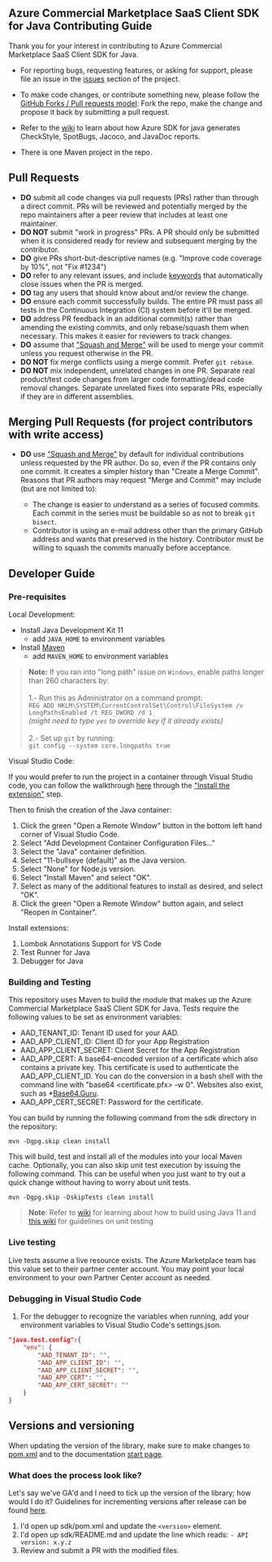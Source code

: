 Azure Commercial Marketplace SaaS Client SDK for Java Contributing Guide
-------------------------------------

Thank you for your interest in contributing to Azure Commercial Marketplace SaaS Client SDK for Java.

- For reporting bugs, requesting features, or asking for support, please file an issue in the [issues](https://github.com/Azure/commercial-marketplace-saas-sdk-client-java/issues) section of the project.

- To make code changes, or contribute something new, please follow the [GitHub Forks / Pull requests model](https://help.github.com/articles/fork-a-repo/): Fork the repo, make the change and propose it back by submitting a pull request.

- Refer to the [wiki](https://github.com/Azure/azure-sdk-for-java/wiki/Building#testing-for-spotbugs-and-checkstyle-issues) to learn about how Azure SDK for java generates CheckStyle, SpotBugs, Jacoco, and JavaDoc reports.

- There is one Maven project in the repo. 

Pull Requests
-------------

* **DO** submit all code changes via pull requests (PRs) rather than through a direct commit. PRs will be reviewed and potentially merged by the repo maintainers after a peer review that includes at least one maintainer.
* **DO NOT** submit "work in progress" PRs.  A PR should only be submitted when it is considered ready for review and subsequent merging by the contributor.
* **DO** give PRs short-but-descriptive names (e.g. "Improve code coverage by 10%", not "Fix #1234")
* **DO** refer to any relevant issues, and include [keywords](https://help.github.com/articles/closing-issues-via-commit-messages/) that automatically close issues when the PR is merged.
* **DO** tag any users that should know about and/or review the change.
* **DO** ensure each commit successfully builds.  The entire PR must pass all tests in the Continuous Integration (CI) system before it'll be merged.
* **DO** address PR feedback in an additional commit(s) rather than amending the existing commits, and only rebase/squash them when necessary.  This makes it easier for reviewers to track changes.
* **DO** assume that ["Squash and Merge"](https://github.com/blog/2141-squash-your-commits) will be used to merge your commit unless you request otherwise in the PR.
* **DO NOT** fix merge conflicts using a merge commit. Prefer `git rebase`.
* **DO NOT** mix independent, unrelated changes in one PR. Separate real product/test code changes from larger code formatting/dead code removal changes. Separate unrelated fixes into separate PRs, especially if they are in different assemblies.

Merging Pull Requests (for project contributors with write access)
----------------------------------------------------------

* **DO** use ["Squash and Merge"](https://github.com/blog/2141-squash-your-commits) by default for individual contributions unless requested by the PR author.
  Do so, even if the PR contains only one commit. It creates a simpler history than "Create a Merge Commit".
  Reasons that PR authors may request "Merge and Commit" may include (but are not limited to):

  - The change is easier to understand as a series of focused commits. Each commit in the series must be buildable so as not to break `git bisect`.
  - Contributor is using an e-mail address other than the primary GitHub address and wants that preserved in the history. Contributor must be willing to squash
    the commits manually before acceptance.

## Developer Guide

### Pre-requisites

Local Development:

- Install Java Development Kit 11
  - add `JAVA_HOME` to environment variables
- Install [Maven](http://maven.apache.org/download.cgi)
  - add `MAVEN_HOME` to environment variables

>**Note:** If you ran into "long path" issue on `Windows`, enable paths longer than 260 characters by: <br><br>
1.- Run this as Administrator on a command prompt:<br> 
`REG ADD HKLM\SYSTEM\CurrentControlSet\Control\FileSystem /v LongPathsEnabled /t REG_DWORD /d 1`<br>*(might need to type `yes` to override key if it already exists)*<br><br>
2.- Set up `git` by running:<br> `git config --system core.longpaths true`

Visual Studio Code:

If you would prefer to run the project in a container through Visual Studio code, you can follow the walkthrough [here](https://code.visualstudio.com/docs/remote/containers-tutorial) through the ["Install the extension"](https://code.visualstudio.com/docs/remote/containers-tutorial#_install-the-extension) step.

Then to finish the creation of the Java container: 
1. Click the green "Open a Remote Window" button in the bottom left hand corner of Visual Studio Code.
1. Select "Add Development Container Configuration Files..."
1. Select the "Java" container definition.
1. Select "11-bullseye (default)" as the Java version.
1. Select "None" for Node.js version.
1. Select "Install Maven" and select "OK".
1. Select as many of the additional features to install as desired, and select "OK".
1. Click the green "Open a Remote Window" button again, and select "Reopen in Container". 

Install extensions:

1. Lombok Annotations Support for VS Code
1. Test Runner for Java
1. Debugger for Java

### Building and Testing

This repository uses Maven to build the module that makes up the Azure Commercial Marketplace SaaS Client SDK for Java. Tests require the following values to be set as environment variables:

* AAD_TENANT_ID: Tenant ID used for your AAD.
* AAD_APP_CLIENT_ID: Client ID for your App Registration
* AAD_APP_CLIENT_SECRET: Client Secret for the App Registration
* AAD_APP_CERT: A base64-encoded version of a certificate which also contains a private key. This certificate is used to authenticate the AAD_APP_CLIENT_ID. You can do the conversion in a bash shell with the command line with "base64 &lt;certificate.pfx&gt; -w 0". Websites also exist, such as *[Base64.Guru](https://base64.guru/converter/encode/file).
* AAD_APP_CERT_SECRET: Password for the certificate.

You can build by running the following command from the sdk directory in the repository:

```
mvn -Dgpg.skip clean install
```

This will build, test and install all of the modules into your local Maven cache. Optionally, you
can also skip unit test execution by issuing the following command. This can be useful when you
just want to try out a quick change without having to worry about unit tests.

```
mvn -Dgpg.skip -DskipTests clean install
```


>**Note**: Refer to [wiki](https://github.com/Azure/azure-sdk-for-java/wiki/Building) for learning about how to build using Java 11 
>and [this wiki](https://github.com/Azure/azure-sdk-for-java/wiki/Unit-Testing) for guidelines on unit testing

### Live testing

Live tests assume a live resource exists. The Azure Marketplace team has this value set to their partner center account. You may point your local environment to your own Partner Center account as needed.

### Debugging in Visual Studio Code

1. For the debugger to recognize the variables when running, add your environment variables to Visual Studio Code's settings.json.

```json
"java.test.config":{
    "env": {
        "AAD_TENANT_ID": "",
        "AAD_APP_CLIENT_ID": "",
        "AAD_APP_CLIENT_SECRET": "",
        "AAD_APP_CERT": "",
        "AAD_APP_CERT_SECRET": ""
    }
}
```

## Versions and versioning

When updating the version of the library, make sure to make changes to [pom.xml](./sdk/pom.xml) and to the documentation [start page](README.md).

### What does the process look like?

Let's say we've GA'd and I need to tick up the version of the library; how would I do it? Guidelines for incrementing versions after release can be found [here](https://github.com/Azure/azure-sdk/blob/master/docs/policies/releases.md#incrementing-after-release).

1. I'd open up sdk/pom.xml and update the `<version>` element. 
2. I'd open up sdk/README.md and update the line which reads: `- API version: x.y.z`
3. Review and submit a PR with the modified files.
